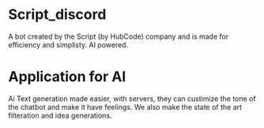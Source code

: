 # Script_discord
A bot created by the Script (by HubCode) company and is made for efficiency and simplisty. AI powered. 

# Application for AI
Ai Text generation made easier, with servers, they can custimize the tone of the chatbot and make it have feelings. We also make the state of the art filteration and idea generations. 
